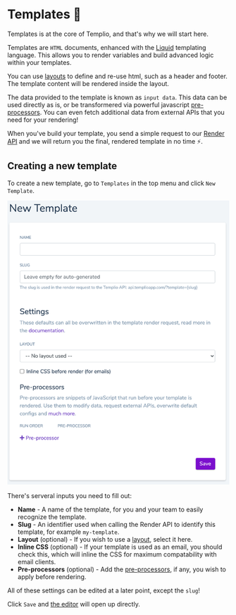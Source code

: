 # Templates 📝

Templates is at the core of Templio, and that's why we will start here.

Templates are `HTML` documents, enhanced with the [Liquid](https://shopify.github.io/liquid) templating language. This allows you to render variables and build advanced logic within your templates.

You can use [layouts](./2-Layouts.md) to define and re-use html, such as a header and footer. The template content will be rendered inside the layout.

The data provided to the template is known as `input data`. This data can be used directly as is, or be transformered via powerful javascript [pre-processors](./3-Pre-processors.md). You can even fetch additional data from external APIs that you need for your rendering!

When you've build your template, you send a simple request to our [Render API](https://templio.stoplight.io/docs/templio-docs/reference/Templio-API.v1.yaml/paths/~1render/post) and we will return you the final, rendered template in no time ⚡.


## Creating a new template

To create a new template, go to `Templates` in the top menu and click `New Template`.

![New Template](../assets/images/new_template.png)

There's serveral inputs you need to fill out:

* **Name** - A name of the template, for you and your team to easily recognize the template.
* **Slug** - An identifier used when calling the Render API to identify this template, for example `my-template`.
* **Layout** (optional) - If you wish to use a [layout](./2-Layouts.md), select it here.
* **Inline CSS** (optional) - If your template is used as an email, you should check this, which will inline the CSS for maximum compatability with email clients.
* **Pre-processors** (optional) - Add the [pre-processors](./3-Pre-processors.md), if any, you wish to apply before rendering.

All of these settings can be edited at a later point, except the `slug`!

Click `Save` and [the editor](./5-Editor.md) will open up directly.


